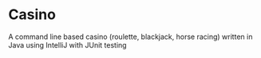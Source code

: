# Casino
A command line based casino (roulette, blackjack, horse racing) written in Java using IntelliJ with JUnit testing
